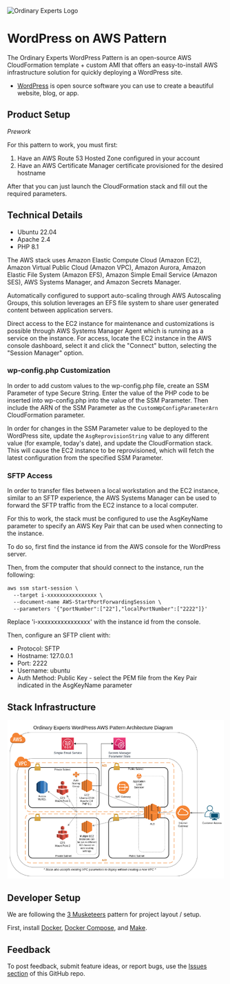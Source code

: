 ![Ordinary Experts Logo](https://ordinaryexperts.com/img/logo.png)

# WordPress on AWS Pattern

The Ordinary Experts WordPress Pattern is an open-source AWS CloudFormation template + custom AMI that offers an easy-to-install AWS infrastructure solution for quickly deploying a WordPress site.

* [WordPress](https://wordpress.org/) is open source software you can use to create a beautiful website, blog, or app.

## Product Setup

*Prework*

For this pattern to work, you must first:

1. Have an AWS Route 53 Hosted Zone configured in your account
1. Have an AWS Certificate Manager certificate provisioned for the desired hostname

After that you can just launch the CloudFormation stack and fill out the required parameters.

## Technical Details

* Ubuntu 22.04
* Apache 2.4
* PHP 8.1

The AWS stack uses Amazon Elastic Compute Cloud (Amazon EC2), Amazon Virtual Public Cloud (Amazon VPC), Amazon Aurora, Amazon Elastic File System (Amazon EFS), Amazon Simple Email Service (Amazon SES), AWS Systems Manager, and Amazon Secrets Manager.

Automatically configured to support auto-scaling through AWS Autoscaling Groups, this solution leverages an EFS file system to share user generated content between application servers.

Direct access to the EC2 instance for maintenance and customizations is possible through AWS Systems Manager Agent which is running as a service on the instance. For access, locate the EC2 instance in the AWS console dashboard, select it and click the "Connect" button, selecting the "Session Manager" option.

### wp-config.php Customization

In order to add custom values to the wp-config.php file, create an SSM Parameter of type Secure String. Enter the value of the PHP code to be inserted into wp-config.php into the value of the SSM Parameter. Then include the ARN of the SSM Parameter as the `CustomWpConfigParameterArn` CloudFormation parameter.

In order for changes in the SSM Parameter value to be deployed to the WordPress site, update the `AsgReprovisionString` value to any different value (for example, today's date), and update the CloudFormation stack. This will cause the EC2 instance to be reprovisioned, which will fetch the latest configuration from the specified SSM Parameter.

### SFTP Access

In order to transfer files between a local workstation and the EC2 instance, similar to an SFTP experience, the AWS Systems Manager can be used to forward the SFTP traffic from the EC2 instance to a local computer.

For this to work, the stack must be configured to use the AsgKeyName parameter to specify an AWS Key Pair that can be used when connecting to the instance.

To do so, first find the instance id from the AWS console for the WordPress server.

Then, from the computer that should connect to the instance, run the following:

```
aws ssm start-session \
  --target i-xxxxxxxxxxxxxxxx \
  --document-name AWS-StartPortForwardingSession \
  --parameters '{"portNumber":["22"],"localPortNumber":["2222"]}'
```

Replace 'i-xxxxxxxxxxxxxxxx' with the instance id from the console.

Then, configure an SFTP client with:

* Protocol: SFTP
* Hostname: 127.0.0.1
* Port: 2222
* Username: ubuntu
* Auth Method: Public Key - select the PEM file from the Key Pair indicated in the AsgKeyName parameter

## Stack Infrastructure

![Topology Diagram](docs/oe-wordpress-diagram-2.0.0.png)

## Developer Setup

We are following the [3 Musketeers](https://3musketeers.io/) pattern for project layout / setup.

First, install [Docker](https://www.docker.com/), [Docker Compose](https://docs.docker.com/compose/), and [Make](https://www.gnu.org/software/make/).

## Feedback

To post feedback, submit feature ideas, or report bugs, use the [Issues section](https://github.com/ordinaryexperts/aws-marketplace-oe-patterns-wordpress/issues) of this GitHub repo.
